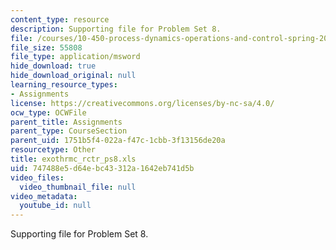 ```yaml
---
content_type: resource
description: Supporting file for Problem Set 8.
file: /courses/10-450-process-dynamics-operations-and-control-spring-2006/747488e5d64ebc43312a1642eb741d5b_exothrmc_rctr_ps8.xls
file_size: 55808
file_type: application/msword
hide_download: true
hide_download_original: null
learning_resource_types:
- Assignments
license: https://creativecommons.org/licenses/by-nc-sa/4.0/
ocw_type: OCWFile
parent_title: Assignments
parent_type: CourseSection
parent_uid: 1751b5f4-022a-f47c-1cbb-3f13156de20a
resourcetype: Other
title: exothrmc_rctr_ps8.xls
uid: 747488e5-d64e-bc43-312a-1642eb741d5b
video_files:
  video_thumbnail_file: null
video_metadata:
  youtube_id: null
---
```

Supporting file for Problem Set 8.